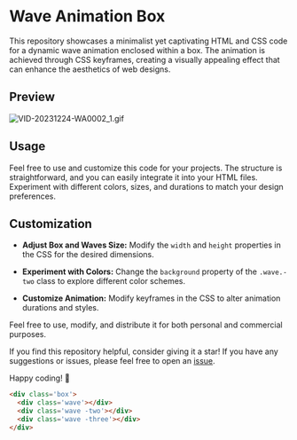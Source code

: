 # Wave Animation Box

This repository showcases a minimalist yet captivating HTML and CSS code for a dynamic wave animation enclosed within a box. The animation is achieved through CSS keyframes, creating a visually appealing effect that can enhance the aesthetics of web designs.

## Preview
![VID-20231224-WA0002_1.gif](https://github.com/Sudhanshu-Ambastha/Wave-Animation-Box/assets/135802131/de4839be-429b-4b33-acd5-f0530c3661f7)

## Usage
Feel free to use and customize this code for your projects. The structure is straightforward, and you can easily integrate it into your HTML files. Experiment with different colors, sizes, and durations to match your design preferences.

## Customization

- **Adjust Box and Waves Size:** Modify the `width` and `height` properties in the CSS for the desired dimensions.

- **Experiment with Colors:** Change the `background` property of the `.wave.-two` class to explore different color schemes.

- **Customize Animation:** Modify keyframes in the CSS to alter animation durations and styles.

Feel free to use, modify, and distribute it for both personal and commercial purposes.

If you find this repository helpful, consider giving it a star! If you have any suggestions or issues, please feel free to open an [issue](https://github.com/yourusername/wave-animation-box/issues).

Happy coding! 🚀

```html
<div class='box'>
  <div class='wave'></div>
  <div class='wave -two'></div>
  <div class='wave -three'></div> 
</div>